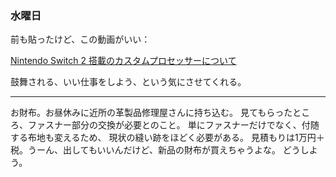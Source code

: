 ### 水曜日

前も貼ったけど、この動画がいい：

[Nintendo Switch 2 搭載のカスタムプロセッサーについて](https://www.youtube.com/watch?v=vT6WpIp5OLU)

鼓舞される、いい仕事をしよう、という気にさせてくれる。

---

お財布。お昼休みに近所の革製品修理屋さんに持ち込む。
見てもらったところ、ファスナー部分の交換が必要とのこと。
単にファスナーだけでなく、付随する布地も変えるため、
現状の縫い跡をほどく必要がある。
見積もりは1万円＋税。うーん、出してもいいんだけど、新品の財布が買えちゃうよな。
どうしよう。